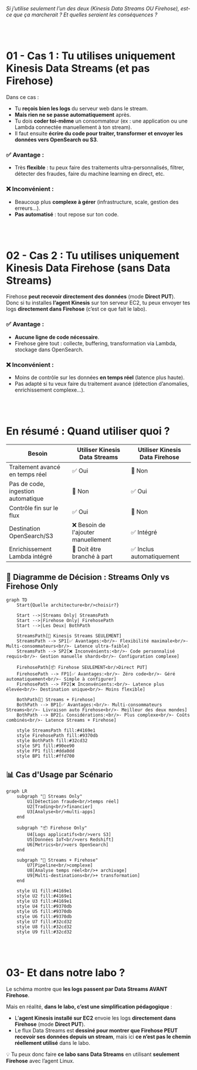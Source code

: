 *Si j’utilise seulement l’un des deux (Kinesis Data Streams OU Firehose), est-ce que ça marcherait ? Et quelles seraient les conséquences ?*


<br/>
<br/>

# 01 - Cas 1 : **Tu utilises uniquement Kinesis Data Streams (et pas Firehose)**

Dans ce cas :

- Tu **reçois bien les logs** du serveur web dans le stream.
- **Mais rien ne se passe automatiquement** après.
- Tu dois **coder toi-même** un consommateur (ex : une application ou une Lambda connectée manuellement à ton stream).
- Il faut ensuite **écrire du code pour traiter, transformer et envoyer les données vers OpenSearch ou S3**.

### ✅ Avantage :
- Très **flexible** : tu peux faire des traitements ultra-personnalisés, filtrer, détecter des fraudes, faire du machine learning en direct, etc.

### ❌ Inconvénient :
- Beaucoup plus **complexe à gérer** (infrastructure, scale, gestion des erreurs...).
- **Pas automatisé** : tout repose sur ton code.

<br/>
<br/>

# 02 - Cas 2 : **Tu utilises uniquement Kinesis Data Firehose (sans Data Streams)**

Firehose **peut recevoir directement des données** (mode **Direct PUT**).  
Donc si tu installes **l’agent Kinesis** sur ton serveur EC2, tu peux envoyer tes logs **directement dans Firehose** (c’est ce que fait le labo).

### ✅ Avantage :
- **Aucune ligne de code nécessaire**.
- Firehose gère tout : collecte, buffering, transformation via Lambda, stockage dans OpenSearch.

### ❌ Inconvénient :
- Moins de contrôle sur les données **en temps réel** (latence plus haute).
- Pas adapté si tu veux faire du traitement avancé (détection d’anomalies, enrichissement complexe…).

<br/>
<br/>


# En résumé : Quand utiliser quoi ?

| Besoin | Utiliser **Kinesis Data Streams** | Utiliser **Kinesis Data Firehose** |
|--------|------------------------------|-------------------------------|
| Traitement avancé en temps réel | ✅ Oui | 🚫 Non |
| Pas de code, ingestion automatique | 🚫 Non | ✅ Oui |
| Contrôle fin sur le flux | ✅ Oui | 🚫 Non |
| Destination OpenSearch/S3 | ❌ Besoin de l'ajouter manuellement | ✅ Intégré |
| Enrichissement Lambda intégré | 🚫 Doit être branché à part | ✅ Inclus automatiquement |

## 🎯 Diagramme de Décision : Streams Only vs Firehose Only

```mermaid
graph TD
    Start{Quelle architecture<br/>choisir?}
    
    Start -->|Streams Only| StreamsPath
    Start -->|Firehose Only| FirehosePath
    Start -->|Les Deux| BothPath
    
    StreamsPath[🌊 Kinesis Streams SEULEMENT]
    StreamsPath --> SP1[✅ Avantages:<br/>- Flexibilité maximale<br/>- Multi-consommateurs<br/>- Latence ultra-faible]
    StreamsPath --> SP2[❌ Inconvénients:<br/>- Code personnalisé requis<br/>- Gestion manuelle shards<br/>- Configuration complexe]
    
    FirehosePath[📦 Firehose SEULEMENT<br/>Direct PUT]
    FirehosePath --> FP1[✅ Avantages:<br/>- Zéro code<br/>- Géré automatiquement<br/>- Simple à configurer]
    FirehosePath --> FP2[❌ Inconvénients:<br/>- Latence plus élevée<br/>- Destination unique<br/>- Moins flexible]
    
    BothPath[🔄 Streams + Firehose]
    BothPath --> BP1[✅ Avantages:<br/>- Multi-consommateurs Streams<br/>- Livraison auto Firehose<br/>- Meilleur des deux mondes]
    BothPath --> BP2[⚠️ Considérations:<br/>- Plus complexe<br/>- Coûts combinés<br/>- Latence Streams + Firehose]
    
    style StreamsPath fill:#4169e1
    style FirehosePath fill:#9370db
    style BothPath fill:#32cd32
    style SP1 fill:#90ee90
    style FP1 fill:#dda0dd
    style BP1 fill:#ffd700
```

## 📊 Cas d'Usage par Scénario

```mermaid
graph LR
    subgraph "🌊 Streams Only"
        U1[Détection fraude<br/>temps réel]
        U2[Trading<br/>financier]
        U3[Analyse<br/>multi-apps]
    end
    
    subgraph "📦 Firehose Only"
        U4[Logs applicatifs<br/>vers S3]
        U5[Données IoT<br/>vers Redshift]
        U6[Metrics<br/>vers OpenSearch]
    end
    
    subgraph "🔄 Streams + Firehose"
        U7[Pipeline<br/>complexe]
        U8[Analyse temps réel<br/>+ archivage]
        U9[Multi-destinations<br/>+ transformation]
    end
    
    style U1 fill:#4169e1
    style U2 fill:#4169e1
    style U3 fill:#4169e1
    style U4 fill:#9370db
    style U5 fill:#9370db
    style U6 fill:#9370db
    style U7 fill:#32cd32
    style U8 fill:#32cd32
    style U9 fill:#32cd32
```

<br/>
<br/>

# 03- Et dans **notre labo** ?

Le schéma montre que **les logs passent par Data Streams AVANT Firehose**.

Mais en réalité, **dans le labo, c’est une simplification pédagogique** :
- L’**agent Kinesis installé sur EC2** envoie les logs **directement dans Firehose** (mode **Direct PUT**).
- Le flux Data Streams est **dessiné pour montrer que Firehose PEUT recevoir ses données depuis un stream**, mais ici **ce n’est pas le chemin réellement utilisé** dans le labo.

💡 Tu peux donc faire **ce labo sans Data Streams** en utilisant **seulement Firehose** avec l’agent Linux.


